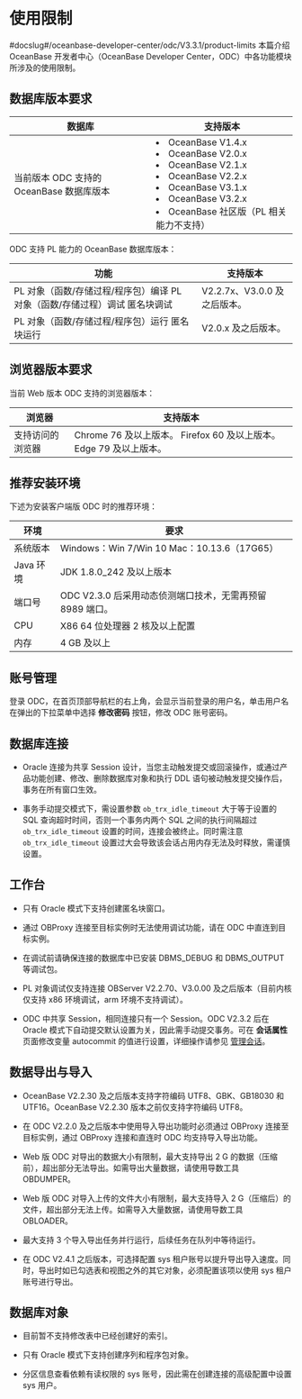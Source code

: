 使用限制 
=========================
#docslug#/oceanbase-developer-center/odc/V3.3.1/product-limits
本篇介绍 OceanBase 开发者中心（OceanBase Developer Center，ODC）中各功能模块所涉及的使用限制。

数据库版本要求 
----------------------------



|             数据库              |                                                                                                                                                                                                         支持版本                                                                                                                                                                                                         |
|------------------------------|----------------------------------------------------------------------------------------------------------------------------------------------------------------------------------------------------------------------------------------------------------------------------------------------------------------------------------------------------------------------------------------------------------------------|
| 当前版本 ODC 支持的 OceanBase 数据库版本 | <li> OceanBase V1.4.x</li>    <li> OceanBase V2.0.x</li>  <li> OceanBase V2.1.x</li>   <li> OceanBase V2.2.x</li>    <li> OceanBase V3.1.x</li>    <li> OceanBase V3.2.x</li>   <li> OceanBase 社区版（PL 相关能力不支持）</li>     |



ODC 支持 PL 能力的 OceanBase 数据库版本：


|                                     功能                                      |         支持版本          |
|-----------------------------------------------------------------------------|-----------------------|
| PL 对象（函数/存储过程/程序包）编译 PL 对象（函数/存储过程）调试 匿名块调试 | V2.2.7x、V3.0.0 及之后版本。 |
| PL 对象（函数/存储过程/程序包）运行 匿名块运行                                  | V2.0.x 及之后版本。         |



浏览器版本要求 
----------------------------

当前 Web 版本 ODC 支持的浏览器版本：


|   浏览器    |                                       支持版本                                        |
|----------|-----------------------------------------------------------------------------------|
| 支持访问的浏览器 | Chrome 76 及以上版本。 Firefox 60 及以上版本。 Edge 79 及以上版本。 |



推荐安装环境 
---------------------------

下述为安装客户端版 ODC 时的推荐环境：


|   环境    |                           要求                            |
|---------|---------------------------------------------------------|
| 系统版本    | Windows：Win 7/Win 10 Mac：10.13.6（17G65） |
| Java 环境 | JDK 1.8.0_242 及以上版本                                     |
| 端口号     | ODC V2.3.0 后采用动态侦测端口技术，无需再预留 8989 端口。                   |
| CPU     | X86 64 位处理器 2 核及以上配置                                    |
| 内存      | 4 GB 及以上                                                |



账号管理 
-------------------------

登录 ODC，在首页顶部导航栏的右上角，会显示当前登录的用户名，单击用户名在弹出的下拉菜单中选择 **修改密码** 按钮，修改 ODC 账号密码。

数据库连接 
--------------------------

* Oracle 连接为共享 Session 设计，当您主动触发提交或回滚操作，或通过产品功能创建、修改、删除数据库对象和执行 DDL 语句被动触发提交操作后，事务在所有窗口生效。

  

* 事务手动提交模式下，需设置参数 `ob_trx_idle_timeout` 大于等于设置的 SQL 查询超时时间，否则一个事务内两个 SQL 之间的执行间隔超过 `ob_trx_idle_timeout` 设置的时间，连接会被终止。同时需注意 `ob_trx_idle_timeout` 设置过大会导致该会话占用内存无法及时释放，需谨慎设置。

  




工作台 
------------------------

* 只有 Oracle 模式下支持创建匿名块窗口。

  

* 通过 OBProxy 连接至目标实例时无法使用调试功能，请在 ODC 中直连到目标实例。

  

* 在调试前请确保连接的数据库中已安装 DBMS_DEBUG 和 DBMS_OUTPUT 等调试包。

  

* PL 对象调试仅支持连接 OBServer V2.2.70、V3.0.00 及之后版本（目前内核仅支持 x86 环境调试，arm 环境不支持调试）。

  

* ODC 中共享 Session，相同连接只有一个 Session。ODC V2.3.2 后在 Oracle 模式下自动提交默认设置为关，因此需手动提交事务。可在 **会话属性** 页面修改变量 autocommit 的值进行设置，详细操作请参见 [管理会话](../7.client-odc-user-guide/9.client-odc-session-management.md)。

  




数据导出与导入 
----------------------------

* OceanBase V2.2.30 及之后版本支持字符编码 UTF8、GBK、GB18030 和 UTF16。OceanBase V2.2.30 版本之前仅支持字符编码 UTF8。

  

* 在 ODC V2.2.0 及之后版本中使用导入导出功能时必须通过 OBProxy 连接至目标实例，通过 OBProxy 连接和直连时 ODC 均支持导入导出功能。

  

* Web 版 ODC 对导出的数据大小有限制，最大支持导出 2 G 的数据（压缩前），超出部分无法导出。如需导出大量数据，请使用导数工具 OBDUMPER。

  

* Web 版 ODC 对导入上传的文件大小有限制，最大支持导入 2 G（压缩后）的文件，超出部分无法上传。如需导入大量数据，请使用导数工具 OBLOADER。

  

* 最大支持 3 个导入导出任务并行运行，后续任务在队列中等待运行。

  

* 在 ODC V2.4.1 之后版本，可选择配置 sys 租户账号以提升导出导入速度。同时，导出时如已勾选表和视图之外的其它对象，必须配置该项以使用 sys 租户账号进行导出。

  




数据库对象 
--------------------------

* 目前暂不支持修改表中已经创建好的索引。

  

* 只有 Oracle 模式下支持创建序列和程序包对象。

  

* 分区信息查看依赖有读权限的 sys 账号，因此需在创建连接的高级配置中设置 sys 用户。

  



